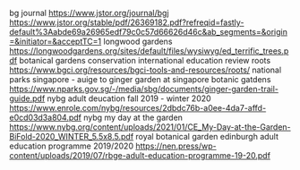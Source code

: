 bg journal
	https://www.jstor.org/journal/bgj
	https://www.jstor.org/stable/pdf/26369182.pdf?refreqid=fastly-default%3Aabde69a26965edf79c0c57d66626d46c&ab_segments=&origin=&initiator=&acceptTC=1
longwood gardens
	https://longwoodgardens.org/sites/default/files/wysiwyg/ed_terrific_trees.pdf
botanical gardens conservation international education review roots
	https://www.bgci.org/resources/bgci-tools-and-resources/roots/
national parks singapore - auige to ginger garden at singapore botanic gatdens
	https://www.nparks.gov.sg/-/media/sbg/documents/ginger-garden-trail-guide.pdf
nybg adult deucation fall 2019 - winter 2020
	https://www.enrole.com/nybg/resources/2dbdc76b-a0ee-4da7-affd-e0cd03d3a804.pdf
nybg my day at the garden
	https://www.nybg.org/content/uploads/2021/01/CE_My-Day-at-the-Garden-BiFold-2020_WINTER_5.5x8.5.pdf
royal botanical garden edinburgh adult education programme 2019/2020
	https://nen.press/wp-content/uploads/2019/07/rbge-adult-education-programme-19-20.pdf